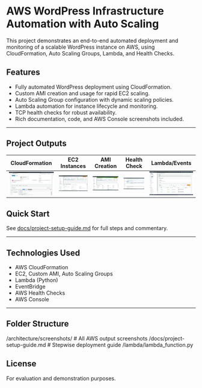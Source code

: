 # AWS WordPress Infrastructure Automation with Auto Scaling

This project demonstrates an end-to-end automated deployment and monitoring of a scalable WordPress instance on AWS, using CloudFormation, Auto Scaling Groups, Lambda, and Health Checks.

## Features

- Fully automated WordPress deployment using CloudFormation.
- Custom AMI creation and usage for rapid EC2 scaling.
- Auto Scaling Group configuration with dynamic scaling policies.
- Lambda automation for instance lifecycle and monitoring.
- TCP health checks for robust availability.
- Rich documentation, code, and AWS Console screenshots included.

---

## Project Outputs

| CloudFormation | EC2 Instances   | AMI Creation         | Health Check   | Lambda/Events    |
|---------------|-----------------|----------------------|---------------|------------------|
| ![Stack](architecture/Screenshots/Screenshot-2024-06-06-212604.jpg.png) | ![EC2](architecture/Screenshots/ec2-instances_1.jpg.png) | ![AMI](architecture/Screenshots/Screenshot-2024-06-06-212715.jpg.png) | ![Health](architecture/Screenshots/new-health-check.jpg.png) | ![Lambda](architecture/Screenshots/auto-start-and-stop-EC2.jpg.png) |


## Quick Start

See [docs/project-setup-guide.md](docs/project-setup-guide.md) for full steps and commentary.

---

## Technologies Used

- AWS CloudFormation
- EC2, Custom AMI, Auto Scaling Groups
- Lambda (Python)
- EventBridge
- AWS Health Checks
- AWS Console

---

## Folder Structure

/architecture/screenshots/ # All AWS output screenshots
/docs/project-setup-guide.md # Stepwise deployment guide
/lambda/lambda_function.py

## License

For evaluation and demonstration purposes.
